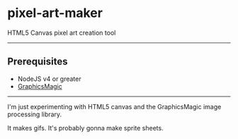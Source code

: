 # pixel-art-maker
HTML5 Canvas pixel art creation tool

___

## Prerequisites
- NodeJS v4 or greater
- [GraphicsMagic](http://www.graphicsmagick.org/)

___

I'm just experimenting with HTML5 canvas and the GraphicsMagic image processing library.

It makes gifs. It's probably gonna make sprite sheets.
